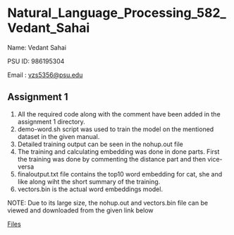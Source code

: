 # Natural_Language_Processing_582_Vedant_Sahai

Name: Vedant Sahai

PSU ID: 986195304

Email : vzs5356@psu.edu

## Assignment 1

1. All the required code along with the comment have been added in the assignment 1 directory.
2. demo-word.sh script was used to train the model on the mentioned dataset in the given manual.
3. Detailed training output can be seen in the nohup.out file
4. The training and calculating embedding was done in done parts. First the training was done by commenting the distance part and then vice-versa
5. finaloutput.txt file contains the top10 word embedding for cat, she and like along wiht the short summary of the training.
6. vectors.bin is the actual word embeddings model.

NOTE: Due to its large size, the nohup.out and vectors.bin file can be viewed and downloaded from the given link below

[Files](https://pennstateoffice365-my.sharepoint.com/:f:/r/personal/vzs5356_psu_edu/Documents/NLP_Assignment_1_VS?csf=1&web=1&e=gbodgA)

